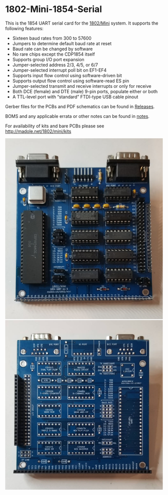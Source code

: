# 1802-Mini-1854-Serial
This is the 1854 UART serial card for the [1802/Mini](https://github.com/dmadole/1802-Mini) system. It supports the following features:

* Sixteen baud rates from 300 to 57600
* Jumpers to determine default baud rate at reset
* Baud rate can be changed by software
* No rare chips except the CDP1854 itself
* Supports group I/O port expansion
* Jumper-selected address 2/3, 4/5, or 6/7
* Jumper-selected interrupt poll bit on EF1-EF4
* Supports input flow control using software-driven bit
* Supports output flow control using software-read ES pin
* Jumper-selected transmit and receive interrupts or only for receive
* Both DCE (female) and DTE (male) 9-pin ports, populate either or both
* A TTL-level port with “standard” FTDI-type USB cable pinout

Gerber files for the PCBs and PDF schematics can be found in [Releases](https://github.com/dmadole/1802-Mini-1854-Serial/releases).

BOMS and any applicable errata or other notes can be found in [notes](https://github.com/dmadole/1802-Mini-1854-Serial/tree/main/notes).

For availability of kits and bare PCBs please see http://madole.net/1802/mini/kits

![1802/Mini 1854 Serial Front](https://github.com/dmadole/1802-Mini-1854-Serial/blob/main/photos/1802-Mini-1854-Serial-Rev-B-Assembled-Front.jpg)
![1802/Mini 1854 Serial Back](https://github.com/dmadole/1802-Mini-1854-Serial/blob/main/photos/1802-Mini-1854-Serial-Rev-B-Assembled-Back.jpg)
 
